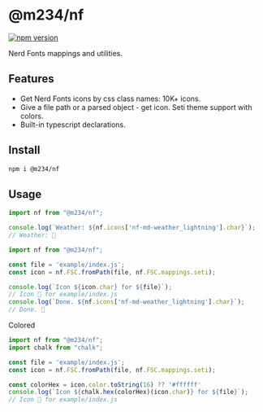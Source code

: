 # @m234/nf

[![npm version](https://badge.fury.io/js/@m234/nf.svg)](https://www.npmjs.com/package/@m234/nf)

Nerd Fonts mappings and utilities.

## Features

 - Get Nerd Fonts icons by css class names: 10K+ icons.
 - Give a file path or a parsed object - get icon. Seti theme support with colors.
 - Built-in typescript declarations.

## Install

```bash
npm i @m234/nf
```

## Usage

```js
import nf from "@m234/nf";

console.log(`Weather: ${nf.icons['nf-md-weather_lightning'].char}`);
// Weather: 󰖓
```

```js
import nf from "@m234/nf";

const file = 'example/index.js';
const icon = nf.FSC.fromPath(file, nf.FSC.mappings.seti);

console.log(`Icon ${icon.char} for ${file}`);
// Icon  for example/index.js
console.log(`Done. ${nf.icons['nf-md-weather_lightning'].char}`);
// Done. 󰖓
```

Colored
```js
import nf from "@m234/nf";
import chalk from "chalk";

const file = 'example/index.js';
const icon = nf.FSC.fromPath(file, nf.FSC.mappings.seti);

const colorHex = icon.color.toString(16) ?? '#ffffff'
console.log(`Icon ${chalk.hex(colorHex)(icon.char)} for ${file}`);
// Icon  for example/index.js
```